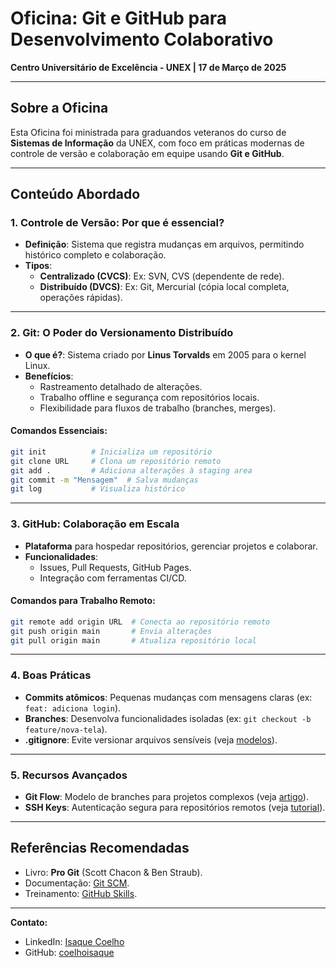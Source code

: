 
# Oficina: Git e GitHub para Desenvolvimento Colaborativo  
**Centro Universitário de Excelência - UNEX | 17 de Março de 2025**  

---

## Sobre a Oficina
Esta Oficina foi ministrada para graduandos veteranos do curso de **Sistemas de Informação** da UNEX, com foco em práticas modernas de controle de versão e colaboração em equipe usando **Git e GitHub**. 

---

## Conteúdo Abordado  

### 1. **Controle de Versão: Por que é essencial?**  
- **Definição**: Sistema que registra mudanças em arquivos, permitindo histórico completo e colaboração.  
- **Tipos**:  
  - **Centralizado (CVCS)**: Ex: SVN, CVS (dependente de rede).  
  - **Distribuído (DVCS)**: Ex: Git, Mercurial (cópia local completa, operações rápidas).  

---

### 2. **Git: O Poder do Versionamento Distribuído**  
- **O que é?**: Sistema criado por **Linus Torvalds** em 2005 para o kernel Linux.  
- **Benefícios**:  
  - Rastreamento detalhado de alterações.  
  - Trabalho offline e segurança com repositórios locais.  
  - Flexibilidade para fluxos de trabalho (branches, merges).  

#### Comandos Essenciais:  
```bash
git init          # Inicializa um repositório  
git clone URL     # Clona um repositório remoto  
git add .         # Adiciona alterações à staging area  
git commit -m "Mensagem"  # Salva mudanças  
git log           # Visualiza histórico  
```

---

### 3. **GitHub: Colaboração em Escala**  
- **Plataforma** para hospedar repositórios, gerenciar projetos e colaborar.  
- **Funcionalidades**:  
  - Issues, Pull Requests, GitHub Pages.  
  - Integração com ferramentas CI/CD.  

#### Comandos para Trabalho Remoto:  
```bash
git remote add origin URL  # Conecta ao repositório remoto  
git push origin main       # Envia alterações  
git pull origin main       # Atualiza repositório local  
```

---

### 4. **Boas Práticas**  
- **Commits atômicos**: Pequenas mudanças com mensagens claras (ex: `feat: adiciona login`).  
- **Branches**: Desenvolva funcionalidades isoladas (ex: `git checkout -b feature/nova-tela`).  
- **.gitignore**: Evite versionar arquivos sensíveis (veja [modelos](https://github.com/github/gitignore)).  

---

### 5. **Recursos Avançados**  
- **Git Flow**: Modelo de branches para projetos complexos (veja [artigo](http://nvie.com/posts/a-successful-git-branching-model/)).  
- **SSH Keys**: Autenticação segura para repositórios remotos (veja [tutorial](https://help.github.com/articles/generating-ssh-keys)).  

---

## Referências Recomendadas  
- Livro: **Pro Git** (Scott Chacon & Ben Straub).  
- Documentação: [Git SCM](https://git-scm.com/doc).  
- Treinamento: [GitHub Skills](https://skills.github.com).  

---

**Contato:**  
- LinkedIn: [Isaque Coelho](https://www.linkedin.com/in/isaquecoelho01)  
- GitHub: [coelhoisaque](https://github.com/coelhoisaque)  
